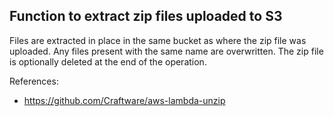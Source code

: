 ## Function to extract zip files uploaded to S3

Files are extracted in place in the same bucket as where the zip file was uploaded. Any files present with the same name are overwritten. The zip file is optionally deleted at the end of the operation.

References:

- https://github.com/Craftware/aws-lambda-unzip